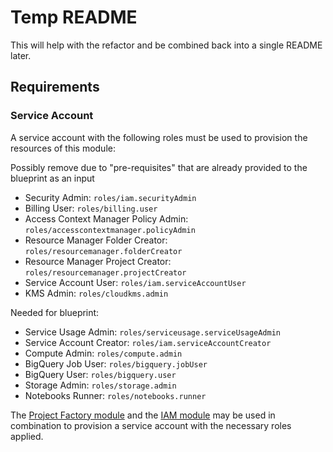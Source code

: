 # Temp README
This will help with the refactor and be combined back into a single README later.

## Requirements

### Service Account

A service account with the following roles must be used to provision
the resources of this module:

Possibly remove due to "pre-requisites" that are already provided to the blueprint as an input
- Security Admin: `roles/iam.securityAdmin`
- Billing User: `roles/billing.user`
- Access Context Manager Policy Admin: `roles/accesscontextmanager.policyAdmin`
- Resource Manager Folder Creator: `roles/resourcemanager.folderCreator`
- Resource Manager Project Creator: `roles/resourcemanager.projectCreator`
- Service Account User: `roles/iam.serviceAccountUser`
- KMS Admin: `roles/cloudkms.admin`


Needed for blueprint:
- Service Usage Admin: `roles/serviceusage.serviceUsageAdmin`
- Service Account Creator: `roles/iam.serviceAccountCreator`
- Compute Admin: `roles/compute.admin`
- BigQuery Job User: `roles/bigquery.jobUser`
- BigQuery User: `roles/bigquery.user`
- Storage Admin: `roles/storage.admin`
- Notebooks Runner: `roles/notebooks.runner`

The [Project Factory module](https://github.com/terraform-google-modules/terraform-google-project-factory) and the
[IAM module](https://github.com/terraform-google-modules/terraform-google-iam) may be used in combination to provision a
service account with the necessary roles applied.

